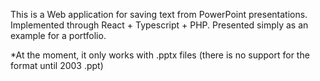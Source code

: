 This is a Web application for saving text from PowerPoint presentations. Implemented through React + Typescript + PHP. Presented simply as an example for a portfolio.

*At the moment, it only works with .pptx files (there is no support for the format until 2003 .ppt)
